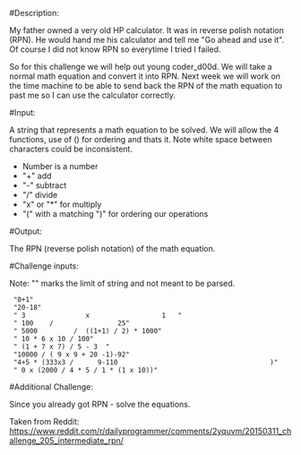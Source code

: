#Description:

My father owned a very old HP calculator. It was in reverse polish notation (RPN). He would hand me his calculator and tell me "Go ahead and use it". Of course I did not know RPN so everytime I tried I failed.

So for this challenge we will help out young coder_d00d. We will take a normal math equation and convert it into RPN. Next week we will work on the time machine to be able to send back the RPN of the math equation to past me so I can use the calculator correctly.

#Input:

A string that represents a math equation to be solved. We will allow the 4 functions, use of () for ordering and thats it. Note white space between characters could be inconsistent.

* Number is a number
* "+" add
* "-" subtract
* "/" divide
* "x" or "*" for multiply
* "(" with a matching ")" for ordering our operations

#Output:

The RPN (reverse polish notation) of the math equation.

#Challenge inputs:

Note: "" marks the limit of string and not meant to be parsed.

     "0+1"
     "20-18"
     " 3               x                  1   "
     " 100    /                25"
     " 5000         /  ((1+1) / 2) * 1000"
     " 10 * 6 x 10 / 100"
     " (1 + 7 x 7) / 5 - 3  "
     "10000 / ( 9 x 9 + 20 -1)-92"
     "4+5 * (333x3 /      9-110                                      )"
     " 0 x (2000 / 4 * 5 / 1 * (1 x 10))"

#Additional Challenge:

Since you already got RPN - solve the equations.


Taken from Reddit: https://www.reddit.com/r/dailyprogrammer/comments/2yquvm/20150311_challenge_205_intermediate_rpn/